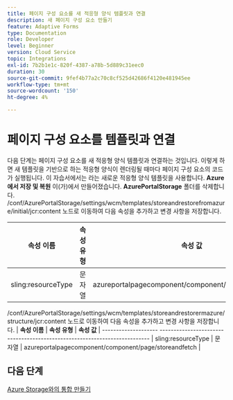```yaml
---
title: 페이지 구성 요소를 새 적응형 양식 템플릿과 연결
description: 새 페이지 구성 요소 만들기
feature: Adaptive Forms
type: Documentation
role: Developer
level: Beginner
version: Cloud Service
topic: Integrations
exl-id: 7b2b1e1c-820f-4387-a78b-5d889c31eec0
duration: 30
source-git-commit: 9fef4b77a2c70c8cf525d42686f4120e481945ee
workflow-type: tm+mt
source-wordcount: '150'
ht-degree: 4%

---
```


# 페이지 구성 요소를 템플릿과 연결

다음 단계는 페이지 구성 요소를 새 적응형 양식 템플릿과 연결하는 것입니다. 이렇게 하면 새 템플릿을 기반으로 하는 적응형 양식이 렌더링될 때마다 페이지 구성 요소의 코드가 실행됩니다. 이 자습서에서는 라는 새로운 적응형 양식 템플릿을 사용합니다. **Azure에서 저장 및 복원** 이(가)에서 만들어졌습니다. **AzurePortalStorage** 폴더를 삭제합니다.
/conf/AzurePortalStorage/settings/wcm/templates/storeandrestorefromazure/initial/jcr:content 노드로 이동하여 다음 속성을 추가하고 변경 사항을 저장합니다.

| **속성 이름** | **속성 유형** | **속성 값** |
|--------------------|-------------------|-------------------------------------------------------|
| sling:resourceType | 문자열 | azureportalpagecomponent/component/page/storeandfetch |

/conf/AzurePortalStorage/settings/wcm/templates/storeandrestorermazure/structure/jcr:content 노드로 이동하여 다음 속성을 추가하고 변경 사항을 저장합니다.
| **속성 이름**  | **속성 유형** | **속성 값**                                    | -------------------- -------------------------------------------------------------------------- | sling:resourceType | 문자열 | azureportalpagecomponent/component/page/storeandfetch |


## 다음 단계

[Azure Storage와의 통합 만들기](./create-fdm.md)
